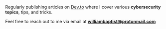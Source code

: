 Regularly publishing articles on [Dev.to](https://dev.to/baptistsec) where I cover various **cybersecurity topics**, tips, and tricks.

Feel free to reach out to me via email at **williambaptist@protonmail.com**
